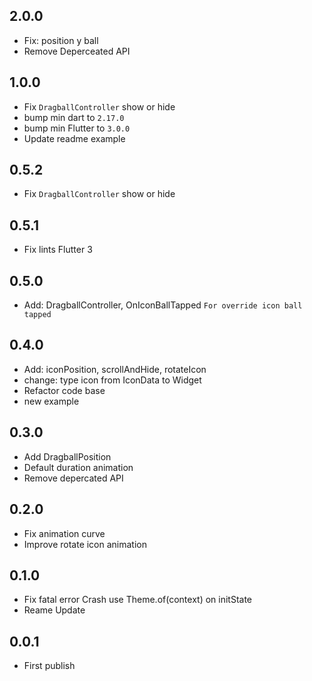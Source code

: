 ## 2.0.0

- Fix: position y ball
- Remove Deperceated API

## 1.0.0

- Fix `DragballController` show or hide
- bump min dart to `2.17.0`
- bump min Flutter to `3.0.0`
- Update readme example

## 0.5.2

- Fix `DragballController` show or hide

## 0.5.1

- Fix lints Flutter 3

## 0.5.0

- Add: DragballController, OnIconBallTapped `For override icon ball tapped`

## 0.4.0

- Add: iconPosition, scrollAndHide, rotateIcon
- change: type icon from IconData to Widget
- Refactor code base
- new example

## 0.3.0

- Add DragballPosition
- Default duration animation
- Remove depercated API

## 0.2.0

- Fix animation curve
- Improve rotate icon animation

## 0.1.0

- Fix fatal error
  Crash use Theme.of(context) on initState
- Reame Update

## 0.0.1

- First publish

